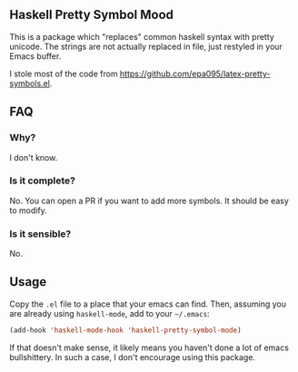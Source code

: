 ## Haskell Pretty Symbol Mood

This is a package which "replaces" common haskell syntax
with pretty unicode. The strings are not actually replaced in file,
just restyled in your Emacs buffer.

I stole most of the code from https://github.com/epa095/latex-pretty-symbols.el.

## FAQ

### Why?

I don't know.

### Is it complete?

No. You can open a PR if you want to add more symbols. It should be easy to
modify.

### Is it sensible?

No.

## Usage

Copy the `.el` file to a place that your emacs can find.  Then, assuming you are
already using `haskell-mode`, add to your `~/.emacs`:

```lisp
(add-hook 'haskell-mode-hook 'haskell-pretty-symbol-mode)
```

If that doesn't make sense, it likely means you haven't done a lot of emacs
bullshittery. In such a case, I don't encourage using this package.



